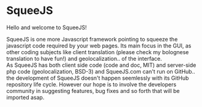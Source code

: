 # SqueeJS
Hello and welcome to SqueeJS!  
  
SqueeJS is one more Javascript framework pointing to squeeze the javascript code required by your web pages. Its main focus in the GUI, as other coding subjects like client translation (please check my bolognese translation to have fun!) and geolocalization.. of the interface.<br>
As SqueeJS has both client side code (code and doc, MIT) and server-side php code (geolocalization, BSD-3) and SqueeJS.com can't run on GitHub.. the development of SqueeJS doesn't happen seemlessly with its GitHub repository life cycle. However our hope is to involve the developers community in suggesting features, bug fixes and so forth that will be imported asap.




